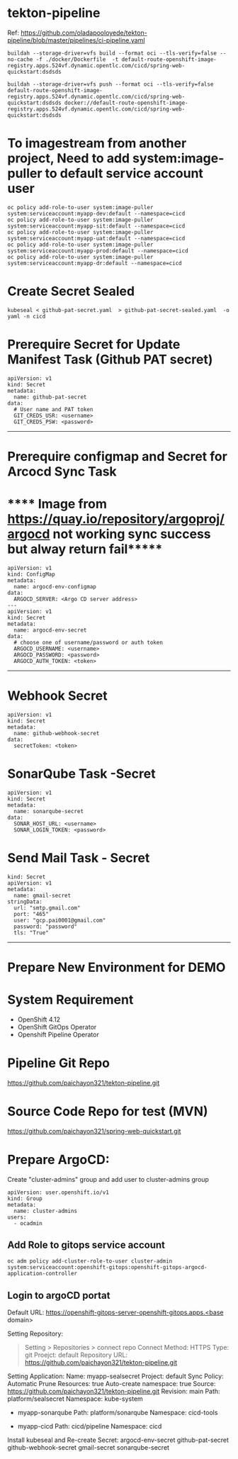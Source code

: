 # tekton-pipeline
Ref: https://github.com/oladapooloyede/tekton-pipeline/blob/master/pipelines/ci-pipeline.yaml

```
buildah --storage-driver=vfs build --format oci --tls-verify=false --no-cache -f ./docker/Dockerfile  -t default-route-openshift-image-registry.apps.524vf.dynamic.opentlc.com/cicd/spring-web-quickstart:dsdsds

buildah --storage-driver=vfs push --format oci --tls-verify=false default-route-openshift-image-registry.apps.524vf.dynamic.opentlc.com/cicd/spring-web-quickstart:dsdsds docker://default-route-openshift-image-registry.apps.524vf.dynamic.opentlc.com/cicd/spring-web-quickstart:dsdsds
```


# To imagestream from another project, Need to add system:image-puller to default service account user

```
oc policy add-role-to-user system:image-puller system:serviceaccount:myapp-dev:default --namespace=cicd
oc policy add-role-to-user system:image-puller system:serviceaccount:myapp-sit:default --namespace=cicd
oc policy add-role-to-user system:image-puller system:serviceaccount:myapp-uat:default --namespace=cicd
oc policy add-role-to-user system:image-puller system:serviceaccount:myapp-prod:default --namespace=cicd
oc policy add-role-to-user system:image-puller system:serviceaccount:myapp-dr:default --namespace=cicd

```

# Create Secret Sealed

```
kubeseal < github-pat-secret.yaml  > github-pat-secret-sealed.yaml  -o yaml -n cicd
```


# Prerequire Secret for Update Manifest Task (Github PAT secret)

```
apiVersion: v1
kind: Secret
metadata:
  name: github-pat-secret
data:
  # User name and PAT token
  GIT_CREDS_USR: <username>
  GIT_CREDS_PSW: <password>
```

----
# Prerequire configmap and Secret for Arcocd Sync Task
# **** Image from https://quay.io/repository/argoproj/argocd not working sync success but alway return fail*****

```
apiVersion: v1
kind: ConfigMap
metadata:
  name: argocd-env-configmap
data:
  ARGOCD_SERVER: <Argo CD server address>
---
apiVersion: v1
kind: Secret
metadata:
  name: argocd-env-secret
data:
  # choose one of username/password or auth token
  ARGOCD_USERNAME: <username>
  ARGOCD_PASSWORD: <password>
  ARGOCD_AUTH_TOKEN: <token>
```
----

# Webhook Secret
```
apiVersion: v1
kind: Secret
metadata:
  name: github-webhook-secret
data:
  secretToken: <token>
```


# SonarQube Task -Secret
```
apiVersion: v1
kind: Secret
metadata:
  name: sonarqube-secret
data:
  SONAR_HOST_URL: <username>
  SONAR_LOGIN_TOKEN: <password>
```

# Send Mail Task - Secret

```
kind: Secret
apiVersion: v1
metadata:
  name: gmail-secret
stringData:
  url: "smtp.gmail.com"
  port: "465"
  user: "gcp.pai0001@gmail.com"
  password: "password"
  tls: "True"
```
----

# Prepare New Environment for DEMO
# System Requirement
- OpenShift 4.12
- OpenShift GitOps Operator
- Openshift Pipeline Operator

# Pipeline Git Repo
https://github.com/paichayon321/tekton-pipeline.git

# Source Code Repo for test (MVN)
https://github.com/paichayon321/spring-web-quickstart.git

# Prepare ArgoCD:
Create "cluster-admins" group and add user to cluster-admins group

```
apiVersion: user.openshift.io/v1
kind: Group
metadata:
  name: cluster-admins
users:
  - ocadmin
```

## Add Role to gitops service account
```
oc adm policy add-cluster-role-to-user cluster-admin system:serviceaccount:openshift-gitops:openshift-gitops-argocd-application-controller
```

## Login to argoCD portat
Default URL:
https://openshift-gitops-server-openshift-gitops.apps.<base domain>

Setting Repository:

> Setting > Repositories > connect repo
> Connect Method: HTTPS
> Type: git
> Proejct: default
> Repository URL: https://github.com/paichayon321/tekton-pipeline.git

Setting Application:
Name: myapp-sealsecret
Project: default
Sync Policy: Automatic
Prune Resources: true
Auto-create namespace: true
Source: https://github.com/paichayon321/tekton-pipeline.git
Revision: main
Path: platform/sealsecret
Namespace: kube-system





- myapp-sonarqube
  Path: platform/sonarqube
  Namespace: cicd-tools

- myapp-cicd
  Path: cicd/pipeline
  Namespace: cicd

Install kubeseal and Re-create Secret:
argocd-env-secret
github-pat-secret
github-webhook-secret
gmail-secret
sonarqube-secret

